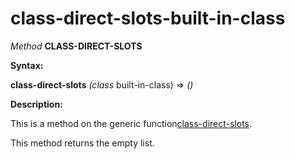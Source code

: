 class-direct-slots-built-in-class
=================================

*Method* **CLASS-DIRECT-SLOTS**

**Syntax:**

**class-direct-slots** *(class* built-in-class) => *()*

**Description:**

This is a method on the generic function[class-direct-slots](/docs/meta-object-protocol/class-direct-slots).

This method returns the empty list.
